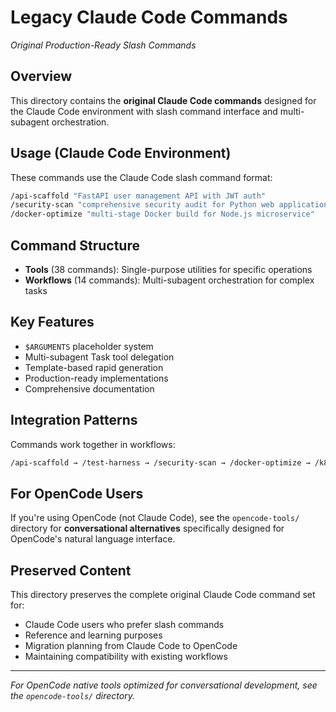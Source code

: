 # Legacy Claude Code Commands
*Original Production-Ready Slash Commands*

## Overview
This directory contains the **original Claude Code commands** designed for the Claude Code environment with slash command interface and multi-subagent orchestration.

## Usage (Claude Code Environment)
These commands use the Claude Code slash command format:
```bash
/api-scaffold "FastAPI user management API with JWT auth"
/security-scan "comprehensive security audit for Python web application"
/docker-optimize "multi-stage Docker build for Node.js microservice"
```

## Command Structure
- **Tools** (38 commands): Single-purpose utilities for specific operations
- **Workflows** (14 commands): Multi-subagent orchestration for complex tasks

## Key Features
- `$ARGUMENTS` placeholder system
- Multi-subagent Task tool delegation
- Template-based rapid generation
- Production-ready implementations
- Comprehensive documentation

## Integration Patterns
Commands work together in workflows:
```bash
/api-scaffold → /test-harness → /security-scan → /docker-optimize → /k8s-manifest
```

## For OpenCode Users
If you're using OpenCode (not Claude Code), see the `opencode-tools/` directory for **conversational alternatives** specifically designed for OpenCode's natural language interface.

## Preserved Content
This directory preserves the complete original Claude Code command set for:
- Claude Code users who prefer slash commands
- Reference and learning purposes
- Migration planning from Claude Code to OpenCode
- Maintaining compatibility with existing workflows

---

*For OpenCode native tools optimized for conversational development, see the `opencode-tools/` directory.*
